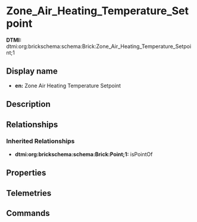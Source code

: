 # Zone_Air_Heating_Temperature_Setpoint
**DTMI:** dtmi:org:brickschema:schema:Brick:Zone_Air_Heating_Temperature_Setpoint;1
## Display name
- **en:** Zone Air Heating Temperature Setpoint
## Description
## Relationships
### Inherited Relationships
* **dtmi:org:brickschema:schema:Brick:Point;1:** isPointOf
## Properties
## Telemetries
## Commands
